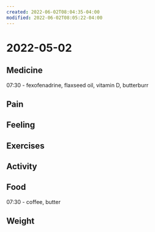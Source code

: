 ```yaml
---
created: 2022-06-02T08:04:35-04:00
modified: 2022-06-02T08:05:22-04:00
---
```


# 2022-05-02

## Medicine

07:30 - fexofenadrine, flaxseed oil, vitamin D, butterburr 


## Pain


## Feeling


## Exercises


## Activity


## Food

07:30 - coffee, butter 


## Weight
